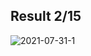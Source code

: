 ## Result 2/15
![2021-07-31-1](https://user-images.githubusercontent.com/12487549/127732163-f21114a7-3f2c-4701-b6c3-3361f60a95cb.jpg)
